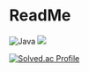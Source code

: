 # ReadMe

![Java](https://img.shields.io/badge/Java-007396.svg?&style=for-the-badge&logo=Java&logoColor=white)
<img src="https://img.shields.io/badge/JAVA-007396?style=flat-square&logo=JAVA&logoColor=white" />

[![Solved.ac Profile](http://mazassumnida.wtf/api/v2/generate_badge?boj=tmskwjs)](https://solved.ac/tmskwjs/)

